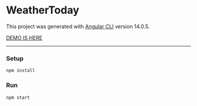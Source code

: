 # WeatherToday

This project was generated with [Angular CLI](https://github.com/angular/angular-cli) version 14.0.5.

[DEMO IS HERE](https://weather-today-ten.vercel.app/)

---

### Setup

```
npm install
```

### Run

```
npm start
```
